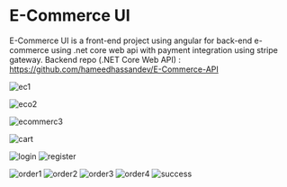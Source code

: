 # E-Commerce UI
E-Commerce UI is a front-end project using angular for back-end e-commerce using .net core web api with payment integration using stripe gateway.
Backend repo (.NET Core Web API) : https://github.com/hameedhassandev/E-Commerce-API

![ec1](https://user-images.githubusercontent.com/57669085/230789950-bbcc7355-f5d6-4068-a03b-ac393ace722e.PNG)

![eco2](https://user-images.githubusercontent.com/57669085/230789951-a5152fae-c551-45de-8d90-2ada49c9c98b.PNG)

![ecommerc3](https://user-images.githubusercontent.com/57669085/230779533-c9cd8385-30a8-46a5-9624-ccb1b2e302be.PNG)


![cart](https://user-images.githubusercontent.com/57669085/232260122-18c76ff1-8bf4-45ad-a2a6-2d080d3cfa6a.PNG)


![login](https://user-images.githubusercontent.com/57669085/233372032-ec10469a-6b61-4683-9802-c75fd0f1a17b.PNG)
![register](https://user-images.githubusercontent.com/57669085/233372045-67f07a8b-066c-4aec-a89c-468a7909eff5.PNG)

![order1](https://github.com/hameedhassandev/E-Commerce-UI/assets/57669085/cb6e1fbf-b3d9-42c1-9231-5a75249bcf6b)
![order2](https://github.com/hameedhassandev/E-Commerce-UI/assets/57669085/993ca310-79a4-4fed-a15e-611cbdd4f3f7)
![order3](https://github.com/hameedhassandev/E-Commerce-UI/assets/57669085/f3c3362e-cdb6-49d5-9b35-14055c223761)
![order4](https://github.com/hameedhassandev/E-Commerce-UI/assets/57669085/8c6e710d-1591-4e69-80e9-305f6838ce9f)
![success](https://github.com/hameedhassandev/E-Commerce-UI/assets/57669085/8621bcda-402f-4961-b636-f61f28c50491)
